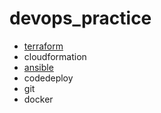 # devops_practice

* [terraform](https://github.com/NursultanBeken/devops_practice/tree/master/terraform_aws)
* cloudformation
* [ansible](https://github.com/NursultanBeken/devops_practice/tree/master/ansible_practice)
* codedeploy
* git
* docker